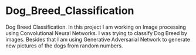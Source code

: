 # Dog_Breed_Classification
Dog Breed Classification. In this project I am working on Image processing using Convolutional Neural Networks. I was trying to classify Dog Breed by images. Besides that I am using Generative Adversarial Network to generate new pictures of the dogs from random numbers. 
